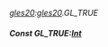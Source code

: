 _[gles20](../../modules/gles20/gles20-module.md):[gles20](../../modules/gles20/gles20-module.md).GL\_TRUE_
##### Const GL\_TRUE:[Int](../../modules/wonkey/wonkey-types-int.md)
